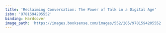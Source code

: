 ```yaml
---
title: 'Reclaiming Conversation: The Power of Talk in a Digital Age'
isbn: '9781594205552'
binding: Hardcover
image_path: 'https://images.booksense.com/images/552/205/9781594205552.jpg'
---
```


